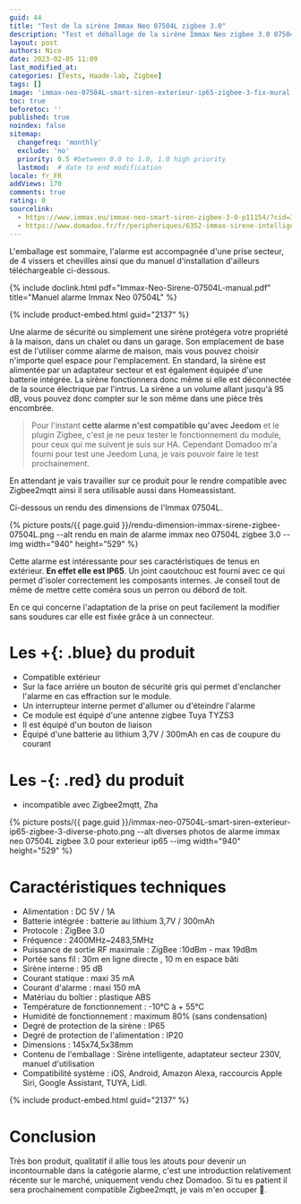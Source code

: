 ```yaml
---
guid: 44
title: "Test de la sirène Immax Neo 07504L zigbee 3.0"
description: "Test et déballage de la sirène Immax Neo zigbee 3.0 07504L quels sont ses atouts ?"
layout: post
authors: Nico
date: 2023-02-05 11:09
last_modified_at: 
categories: [Tests, Haade-lab, Zigbee]
tags: []
image: 'immax-neo-07504L-smart-siren-exterieur-ip65-zigbee-3-fix-mural.png'
toc: true
beforetoc: ''
published: true
noindex: false
sitemap:
  changefreq: 'monthly'
  exclude: 'no'
  priority: 0.5 #between 0.0 to 1.0, 1.0 high priority
  lastmod:  # date to end modification
locale: fr_FR
addViews: 170
comments: true
rating: 0  
sourcelink:
  - https://www.immax.eu/immax-neo-smart-siren-zigbee-3-0-p11154/?cid=301
  - https://www.domadoo.fr/fr/peripheriques/6352-immax-sirene-intelligente-exterieure-zigbee-30-tuya-ip65.html?domid=39
---
```


L'emballage est sommaire, l'alarme est accompagnée d'une prise secteur, de 4 vissers et chevilles ainsi que du manuel d'installation d'ailleurs téléchargeable ci-dessous.

{% include doclink.html pdf="Immax-Neo-Sirene-07504L-manual.pdf" title="Manuel alarme Immax Neo 07504L" %}

{% include product-embed.html guid="2137" %}

Une alarme de sécurité ou simplement une sirène protégera votre propriété à la maison, dans un chalet ou dans un garage. Son emplacement de base est de l'utiliser comme alarme de maison, mais vous pouvez choisir n'importe quel espace pour l'emplacement. En standard, la sirène est alimentée par un adaptateur secteur et est également équipée d'une batterie intégrée. La sirène fonctionnera donc même si elle est déconnectée de la source électrique par l'intrus. La sirène a un volume allant jusqu'à 95 dB, vous pouvez donc compter sur le son même dans une pièce très encombrée.

> Pour l'instant **cette alarme n'est compatible qu'avec Jeedom** et le plugin Zigbee, c'est je ne peux tester le fonctionnement du module, pour ceux qui me suivent je suis sur HA. Cependant Domadoo m'a fourni pour test une Jeedom Luna, je vais pouvoir faire le test prochainement.

En attendant je vais travailler sur ce produit pour le rendre compatible avec Zigbee2mqtt ainsi il sera utilisable aussi dans Homeassistant.

Ci-dessous un rendu des dimensions de l'Immax 07504L.

{% picture posts/{{ page.guid }}/rendu-dimension-immax-sirene-zigbee-07504L.png --alt rendu en main de alarme immax neo 07504L zigbee 3.0 --img width="940" height="529" %}

Cette alarme est intéressante pour ses caractéristiques de tenus en extérieur. **En effet elle est IP65**. Un joint caoutchouc est fourni avec ce qui permet d'isoler correctement les composants internes. Je conseil tout de même de mettre cette coméra sous un perron ou débord de toit.

En ce qui concerne l'adaptation de la prise on peut facilement la modifier sans soudures car elle est fixée grâce à un connecteur.

# Les **+**{: .blue} du produit

- Compatible extérieur
- Sur la face arrière un bouton de sécurité gris qui permet d'enclancher l'alarme en cas effraction sur le module.
- Un interrupteur interne permet d'allumer ou d'éteindre l'alarme
- Ce module est équipé d'une antenne zigbee Tuya TYZS3
- Il est équipé d'un bouton de liaison
- Équipé d'une batterie au lithium 3,7V / 300mAh en cas de coupure du courant

# Les **-**{: .red} du produit

- incompatible avec Zigbee2mqtt, Zha

{% picture posts/{{ page.guid }}/immax-neo-07504L-smart-siren-exterieur-ip65-zigbee-3-diverse-photo.png --alt diverses photos de alarme immax neo 07504L zigbee 3.0 pour exterieur ip65 --img width="940" height="529" %}

# Caractéristiques techniques

- Alimentation : DC 5V / 1A
- Batterie intégrée : batterie au lithium 3,7V / 300mAh
- Protocole : ZigBee 3.0
- Fréquence : 2400MHz~2483,5MHz
- Puissance de sortie RF maximale : ZigBee :10dBm - max 19dBm
- Portée sans fil : 30m en ligne directe , 10 m en espace bâti
- Sirène interne : 95 dB
- Courant statique : maxi 35 mA
- Courant d'alarme : maxi 150 mA
- Matériau du boîtier : plastique ABS
- Température de fonctionnement : -10°C à + 55°C
- Humidité de fonctionnement : maximum 80% (sans condensation)
- Degré de protection de la sirène : IP65
- Degré de protection de l'alimentation : IP20
- Dimensions : 145x74,5x38mm
- Contenu de l'emballage : Sirène intelligente, adaptateur secteur 230V, manuel d'utilisation
- Compatibilité système : iOS, Android, Amazon Alexa, raccourcis Apple Siri, Google Assistant, TUYA, Lidl.

{% include product-embed.html guid="2137" %}

# Conclusion

Très bon produit, qualitatif il allie tous les atouts pour devenir un incontournable dans la catégorie alarme, c'est une introduction relativement récente sur le marché, uniquement vendu chez Domadoo. Si tu es patient il sera prochainement compatible Zigbee2mqtt, je vais m'en occuper 👷.

